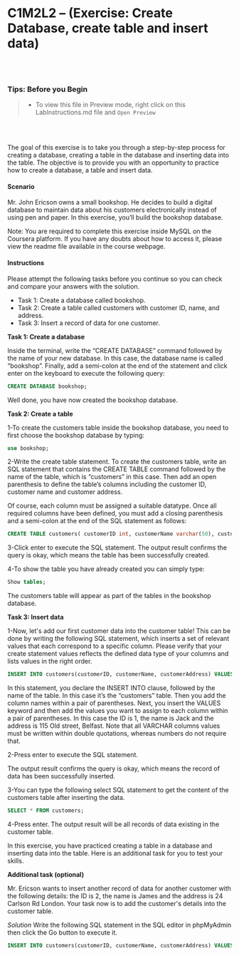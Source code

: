 # C1M2L2 – (Exercise: Create Database, create table and insert data)

<br><br>
 ### **Tips: Before you Begin**
> - To view this file in Preview mode, right click on this LabInstructions.md file and `Open Preview`

<br>
<br>

The goal of this exercise is to take you through a step-by-step process for creating a database, creating a table in the database and inserting data into the table. The objective is to provide you with an opportunity to practice how to create a database, a table and insert data.   

#### Scenario
Mr. John Ericson owns a small bookshop. He decides to build a digital database to maintain data about his customers electronically instead of using pen and paper. In this exercise, you’ll build the bookshop database. 

Note: You are required to complete this exercise inside MySQL on the Coursera platform. If you have any doubts about how to access it, please view the readme file available in the course webpage. 

#### Instructions
Please attempt the following tasks before you continue so you can check and compare your answers with the solution.

* Task 1: Create a database called bookshop. 
* Task 2: Create a table called customers with customer ID, name, and address.  
* Task 3: Insert a record of data for one customer. 


**Task 1: Create a database**

Inside the terminal, write the “CREATE DATABASE” command followed by the name of your new database. In this case, the database name is called “bookshop”. Finally, add a semi-colon at the end of the statement and click enter on the keyboard to execute the following query: 

```SQL
CREATE DATABASE bookshop; 

```
Well done, you have now created the bookshop database. 

**Task 2: Create a table**

1-To create the customers table inside the bookshop database, you need to first choose the bookshop database by typing: 

```SQL
use bookshop; 

```

2-Write the create table statement. To create the customers table, write an SQL statement  that contains the CREATE TABLE command followed by the name of the table, which is “customers” in this case. Then add an open parenthesis to define the table’s columns including the customer ID, customer name and customer address. 

Of course, each column must be assigned a suitable datatype. Once all required columns have been defined, you must add a closing parenthesis and a semi-colon at the end of the SQL statement as follows: 

```SQL
CREATE TABLE customers( customerID int, customerName varchar(50), customerAddress varchar(255));

```

3-Click enter to execute the SQL statement. The output result confirms the query is okay, which means the table has been successfully created.

4-To show the table you have already created you can simply type:

```SQL
Show tables;

```
The customers table will appear as part of the tables in the bookshop database. 

**Task 3: Insert data**

1-Now, let's add our first customer data into the customer table! This can be done by writing the following SQL statement, which inserts a set of relevant values that each correspond to a specific column. Please verify that your create statement values reflects the defined data type of your columns and  lists values in the right order.  

```SQL
INSERT INTO customers(customerID, customerName, customerAddress) VALUES (1, "Jack", "115 Old street Belfast");

```

In this statement, you declare the INSERT INTO clause, followed by the name of the table. In this case it’s the “customers” table. Then you add the column names within a pair of parentheses. Next, you insert the VALUES keyword and then add the values you want to assign to each column within a pair of parentheses. In this case the ID is 1, the name is Jack and the address is 115 Old street, Belfast. Note that all VARCHAR columns values must be written within double quotations, whereas numbers do not require that. 


2-Press enter to execute the SQL statement. 

The output result confirms the query is okay, which means the record of data has been successfully inserted.

3-You can type the following select SQL statement to get the content of the customers table after inserting the data. 


```SQL
SELECT * FROM customers; 

```

4-Press enter. The output result will be all records of data existing in the customer table.

In this exercise, you have practiced creating a table in a database and inserting data into the table. Here is an additional task for you to test your skills.  

**Additional task (optional)**

Mr. Ericson  wants to insert another record of data for another customer with the following details: the ID is 2, the name is James and the address is 24 Carlson Rd London. Your task now is to add the customer's details into the customer table.  

*Solution*
Write the following SQL statement in the SQL editor in phpMyAdmin then click the Go button to execute it.

```SQL
INSERT INTO customers(customerID, customerName, customerAddress) VALUES (2, "James", "24 Carlson Rd London")  

```